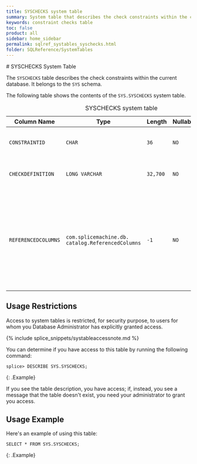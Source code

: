 ```yaml
---
title: SYSCHECKS system table
summary: System table that describes the check constraints within the current database.
keywords: constraint checks table
toc: false
product: all
sidebar: home_sidebar
permalink: sqlref_systables_syschecks.html
folder: SQLReference/SystemTables
---
```

<section>
<div class="TopicContent" data-swiftype-index="true" markdown="1">
# SYSCHECKS System Table

The `SYSCHECKS` table describes the check constraints within the current
database. It belongs to the `SYS` schema.

The following table shows the contents of the `SYS.SYSCHECKS` system table.

<table>
    <caption>SYSCHECKS system table</caption>
    <col />
    <col />
    <col />
    <col />
    <col />
    <thead>
        <tr>
            <th>Column Name</th>
            <th>Type</th>
            <th>Length</th>
            <th>Nullable</th>
            <th>Contents</th>
        </tr>
    </thead>
    <tbody>
        <tr>
            <td><code>CONSTRAINTID</code></td>
            <td><code>CHAR</code></td>
            <td><code>36</code></td>
            <td><code>NO</code></td>
            <td>Unique identifier for the constraint</td>
        </tr>
        <tr>
            <td><code>CHECKDEFINITION</code></td>
            <td><code>LONG VARCHAR</code></td>
            <td><code>32,700</code></td>
            <td><code>NO</code></td>
            <td>Text of check constraint definition</td>
        </tr>
        <tr>
            <td><code>REFERENCEDCOLUMNS</code></td>
            <td><code>com.splicemachine.db.<br />catalog.ReferencedColumns</code></td>
            <td><code>-1</code></td>
            <td><code>NO</code></td>
            <td><p>Description of the columns referenced by the check constraint</p>
                <p>This class is not part of the public API.</p></td>
        </tr>
    </tbody>
</table>

## Usage Restrictions

Access to system tables is restricted, for security purpose, to users for whom you Database Administrator has explicitly granted access.

{% include splice_snippets/systableaccessnote.md %}

You can determine if you have access to this table by running the following command:

```
splice> DESCRIBE SYS.SYSCHECKS;
```
{: .Example}

If you see the table description, you have access; if, instead, you see a message that the table doesn't exist, you need your administrator to grant you access.

## Usage Example

Here's an example of using this table:

```
SELECT * FROM SYS.SYSCHECKS;
```
{: .Example}

</div>
</section>
